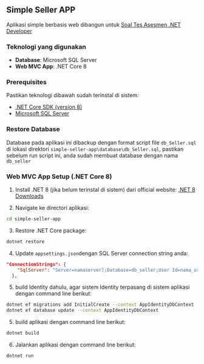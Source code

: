 ## Simple Seller APP
Aplikasi simple berbasis web dibangun untuk [Soal Tes Asesmen .NET Developer](https://docs.google.com/document/d/1zu_tdlNmCLWCMALsQwEnsYzu7d8AmV0E/edit)
### Teknologi yang digunakan

- **Database**: Microsoft SQL Server
- **Web MVC App**: .NET Core 8

### Prerequisites

Pastikan teknologi dibawah sudah terinstal di sistem:

- [.NET Core SDK (version 8)](https://dotnet.microsoft.com/en-us/download/dotnet/8.0)
- [Microsoft SQL Server](https://www.microsoft.com/en-us/sql-server/sql-server-downloads)

### Restore Database
Database pada aplikasi ini dibackup dengan format script file `db_Seller.sql` di lokasi direktori `simple-seller-app\database\db_Seller.sql`, pastikan sebelum run script ini, anda sudah membuat database dengan nama `db_seller`

### Web MVC App Setup (.NET Core 8)

1. Install .NET 8 (jika belum terinstal di sistem) dari official website: [.NET 8 Downloads](https://dotnet.microsoft.com/en-us/download/dotnet/8.0)

2. Navigate ke directori aplikasi:
```bash
cd simple-seller-app
```

3. Restore .NET Core package:
```bash
dotnet restore
```
4. Update `appsettings.json`dengan SQL Server connection string anda:

```json
"ConnectionStrings": {
    "SqlServer": "Server=namaserver];Database=db_seller;User Id=nama_user;Password=passwordakses;TrustServerCertificate=true;"
  },
```

5. build Identity dahulu, agar sistem Identity terpasang di sistem aplikasi dengan command line berikut:

```bash
dotnet ef migrations add InitialCreate --context AppIdentityDbContext
dotnet ef database update --context AppIdentityDbContext
```

5. build aplikasi dengan command line berikut:

```bash
dotnet build
```

6. Jalankan aplikasi dengan command line berikut:

```bash
dotnet run
```
